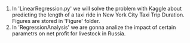 1. In  'LinearRegression.py' we will solve the problem with Kaggle about predicting the length of a taxi ride in New York City Taxi Trip Duration. Figures are stored in 'Figure' folder.
2. In 'RegressionAnalysis' we are gonna analize the impact of certain parametrs on net profit for livestock in Russia.
